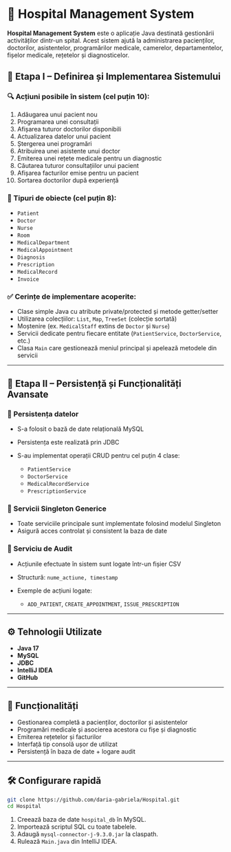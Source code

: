 # 🏥 Hospital Management System

**Hospital Management System** este o aplicație Java destinată gestionării activităților dintr-un spital. Acest sistem ajută la administrarea pacienților, doctorilor, asistentelor, programărilor medicale, camerelor, departamentelor, fișelor medicale, rețetelor și diagnosticelor.

## 📌 Etapa I – Definirea și Implementarea Sistemului

### 🔍 Acțiuni posibile în sistem (cel puțin 10):

1. Adăugarea unui pacient nou
2. Programarea unei consultații
3. Afișarea tuturor doctorilor disponibili
4. Actualizarea datelor unui pacient
5. Ștergerea unei programări
6. Atribuirea unei asistente unui doctor
7. Emiterea unei rețete medicale pentru un diagnostic
8. Căutarea tuturor consultațiilor unui pacient
9. Afișarea facturilor emise pentru un pacient
10. Sortarea doctorilor după experiență

### 🧱 Tipuri de obiecte (cel puțin 8):

* `Patient`
* `Doctor`
* `Nurse`
* `Room`
* `MedicalDepartment`
* `MedicalAppointment`
* `Diagnosis`
* `Prescription`
* `MedicalRecord`
* `Invoice`

### ✅ Cerințe de implementare acoperite:

* Clase simple Java cu atribute private/protected și metode getter/setter
* Utilizarea colecțiilor: `List`, `Map`, `TreeSet` (colecție sortată)
* Moștenire (ex. `MedicalStaff` extins de `Doctor` și `Nurse`)
* Servicii dedicate pentru fiecare entitate (`PatientService`, `DoctorService`, etc.)
* Clasa `Main` care gestionează meniul principal și apelează metodele din servicii

---

## 📌 Etapa II – Persistență și Funcționalități Avansate

### 💾 Persistența datelor

* S-a folosit o bază de date relațională MySQL
* Persistența este realizată prin JDBC
* S-au implementat operații CRUD pentru cel puțin 4 clase:

  * `PatientService`
  * `DoctorService`
  * `MedicalRecordService`
  * `PrescriptionService`

### 🧩 Servicii Singleton Generice

* Toate serviciile principale sunt implementate folosind modelul Singleton
* Asigură acces controlat și consistent la baza de date

### 🧾 Serviciu de Audit

* Acțiunile efectuate în sistem sunt logate într-un fișier CSV
* Structură: `nume_actiune, timestamp`
* Exemple de acțiuni logate:

  * `ADD_PATIENT`, `CREATE_APPOINTMENT`, `ISSUE_PRESCRIPTION`

---

## ⚙️ Tehnologii Utilizate

* **Java 17**
* **MySQL**
* **JDBC**
* **IntelliJ IDEA**
* **GitHub**

---

## 🚀 Funcționalități

* Gestionarea completă a pacienților, doctorilor și asistentelor
* Programări medicale și asocierea acestora cu fișe și diagnostic
* Emiterea rețetelor și facturilor
* Interfață tip consolă ușor de utilizat
* Persistență în baza de date + logare audit

---

## 🛠️ Configurare rapidă

```bash
git clone https://github.com/daria-gabriela/Hospital.git
cd Hospital
```

1. Creează baza de date `hospital_db` în MySQL.
2. Importează scriptul SQL cu toate tabelele.
3. Adaugă `mysql-connector-j-9.3.0.jar` la claspath.
4. Rulează `Main.java` din IntelliJ IDEA.


